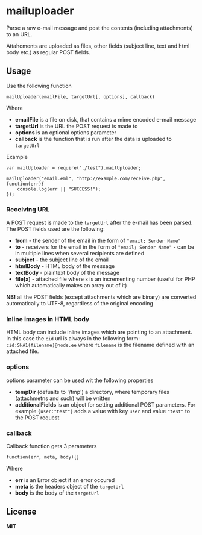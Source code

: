 # mailuploader

Parse a raw e-mail message and post the contents (including attachments) to an URL.

Attahcments are uploaded as files, other fields (subject line, text and html body etc.) as
regular POST fields.

## Usage

Use the following function

    mailUploader(emailFile, targetUrl[, options], callback)
    
Where

  * **emailFile** is a file on disk, that contains a mime encoded e-mail message
  * **targetUrl** is the URL the POST request is made to
  * **options** is an optional options parameter
  * **callback** is the function that is run after the data is uploaded to `targetUrl`

Example

    var mailUploader = require("./test").mailUploader;
    
    mailUploader("email.eml", "http://example.com/receive.php", function(err){
        console.log(err || "SUCCESS!");
    });

### Receiving URL

A POST request is made to the `targetUrl` after the e-mail has been parsed. The POST fields used are the following:

  * **from** - the sender of the email in the form of `"email; Sender Name"`
  * **to** - receivers for the email in the form of `"email; Sender Name"` - can be in multiple lines when several recipients are defined
  * **subject** -  the subject line of the email
  * **htmlBody** - HTML body of the message
  * **textBody** - plaintext body of the message
  * **file[x]** - attached file where `x` is an incrementing number (useful for PHP which automatically makes an array out of it)

**NB!** all the POST fields (except attachments which are binary) are converted automatically to UTF-8, regardless of the original encoding

### Inline images in HTML body

HTML body can include inline images which are pointing to an attachment. In this case the `cid` url is always in the
following form: `cid:SHA1(filename)@node.ee` where `filename` is the filename defined with an attached file.

### options

options parameter can be used wit the following properties

  * **tempDir** (defualts to '/tmp') a directory, where temporary files (attachmetns and such) will be written
  * **additionalFields** is an object for setting additional POST parameters. For example `{user:"test"}` adds a value with key `user` and value `"test"` to the POST request

### callback

Callback function gets 3 parameters

    function(err, meta, body){}

Where

  * **err** is an Error object if an error occured
  * **meta** is the headers object of the `targetUrl`
  * **body** is the body of the `targetUrl`

## License

**MIT**